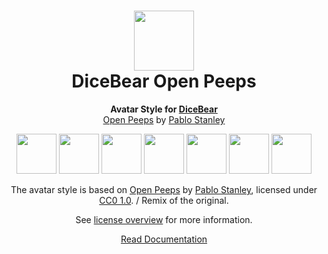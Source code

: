 <h1 align="center"><img src="https://www.dicebear.com/logo-readme.svg" width="96" /> <br />DiceBear Open Peeps</h1>
<p align="center">
  <strong>Avatar Style for <a href="https://www.dicebear.com/">DiceBear</a></strong><br />
  <a href="https://www.openpeeps.com/">Open Peeps</a> by <a href="https://twitter.com/pablostanley">Pablo Stanley</a>
</p>

<p align="center">
  <img src="https://api.dicebear.com/5.x/open-peeps/svg?seed=Mimi" width="64" />
  <img src="https://api.dicebear.com/5.x/open-peeps/svg?seed=Sasha" width="64" />
  <img src="https://api.dicebear.com/5.x/open-peeps/svg?seed=Lilly" width="64" />
  <img src="https://api.dicebear.com/5.x/open-peeps/svg?seed=Tigger" width="64" />
  <img src="https://api.dicebear.com/5.x/open-peeps/svg?seed=Bella" width="64" />
  <img src="https://api.dicebear.com/5.x/open-peeps/svg?seed=Zoe" width="64" />
  <img src="https://api.dicebear.com/5.x/open-peeps/svg?seed=Kitty" width="64" />
</p>

<p align="center">
  The avatar style is based on <a href="https://www.openpeeps.com/">Open Peeps</a> by
  <a href="https://twitter.com/pablostanley">Pablo Stanley</a>, licensed under
  <a href="https://creativecommons.org/publicdomain/zero/1.0/">CC0 1.0</a>. / Remix of the original.
</p>
<p align="center">
  See <a href="https://www.dicebear.com/licenses">license overview</a> for more information.
</p>

<p align="center">
  <a href="https://www.dicebear.com/styles/open-peeps">
    Read Documentation
  </a>
</p>

